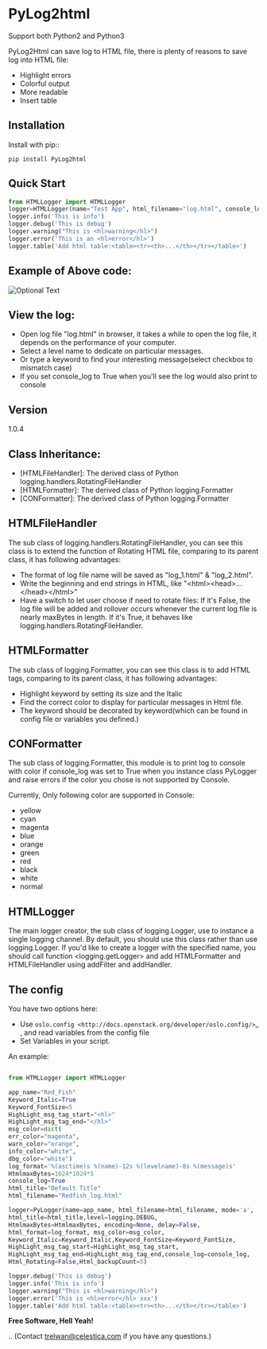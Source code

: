 PyLog2html
==========

Support both Python2 and Python3

PyLog2Html can save log to HTML file, there is plenty of reasons to save log into HTML file:

* Highlight errors
* Colorful output
* More readable
* Insert table

Installation
------------

Install with pip::

    pip install PyLog2html

Quick Start
-----------

```python
from HTMLLogger import HTMLLogger
logger=HTMLLogger(name="Test App", html_filename="log.html", console_log=True)
logger.info('This is info')
logger.debug('This is debug')
logger.warning("This is <hl>warning</hl>")
logger.error('This is an <hl>error</hl>')
logger.table('Add html table:<table><tr><th>...</th></tr></table>')
```

Example of Above code:
-------------
![Optional Text](../master/img/log.jpg)

View the log:
-------------

* Open log file "log.html" in browser, it takes a while to open the log file, it depends on the performance of your computer.
* Select a level name to dedicate on particular messages.
* Or type a keyword to find your interesting message(select checkbox to mismatch case)
* If you set console_log to True when you'll see the log would also print to console

Version
-------

1.0.4

Class Inheritance:
------------------

* [HTMLFileHandler]: The derived class of Python logging.handlers.RotatingFileHandler
* [HTMLFormatter]: The derived class of Python logging.Formatter
* [CONFormatter]: The derived class of Python logging.Formatter


HTMLFileHandler
---------------

The sub class of logging.handlers.RotatingFileHandler, you can see this class is to extend the function of Rotating HTML file, comparing to its parent class, it has following advantages:

* The format of log file name will be saved as "log_1.html" & "log_2.html". 
* Write the beginning and end strings in HTML, like "\<html>\<head>...\</head>\</html>"
* Have a switch to let user choose if need to rotate files: If it's False, the log file will be added and rollover occurs whenever the current log file is nearly maxBytes in length. If it's True, it behaves like logging.handlers.RotatingFileHandler.


HTMLFormatter
-------------

The sub class of logging.Formatter, you can see this class is to add HTML tags, comparing to its parent class, it has following advantages:

* Highlight keyword by setting its size and the Italic
* Find the correct color to display for particular messages in Html file.
* The keyword should be decorated by <hl>keyword</hl>(which can be found in config file or variables you defined.)

CONFormatter
------------

The sub class of logging.Formatter, this module is to print log to console with color if console_log was set to True when you instance class PyLogger and raise errors if the color you chose is not supported by Console.

Currently, Only following color are supported in Console:

 * yellow
 * cyan
 * magenta
 * blue
 * orange
 * green
 * red
 * black
 * white
 * normal

HTMLLogger
----------
The main logger creator, the sub class of logging.Logger, use to instance a single logging channel. By default, you should use this class rather than use logging.Logger. If you'd like to create a logger with the specified name, you should call function <logging.getLogger> and add HTMLFormatter and HTMLFileHandler using addFilter and addHandler.

The config
----------

You have two options here: 

* Use `oslo.config <http://docs.openstack.org/developer/oslo.config/>`_ , and read variables from the config file
* Set Variables in your script.

An example:

```python

from HTMLLogger import HTMLLogger

app_name="Red_Fish"
Keyword_Italic=True
Keyword_FontSize=5
HighLight_msg_tag_start="<hl>"
HighLight_msg_tag_end="</hl>"
msg_color=dict(
err_color="magenta",
warn_color="orange",
info_color="white",
dbg_color="white")
log_format='%(asctime)s %(name)-12s %(levelname)-8s %(message)s'
HtmlmaxBytes=1024*1024*5
console_log=True
html_title="Default Title"
html_filename="Redfish_log.html"

logger=PyLogger(name=app_name, html_filename=html_filename, mode='a',
html_title=html_title,level=logging.DEBUG,
HtmlmaxBytes=HtmlmaxBytes, encoding=None, delay=False,
html_format=log_format, msg_color=msg_color,
Keyword_Italic=Keyword_Italic,Keyword_FontSize=Keyword_FontSize,
HighLight_msg_tag_start=HighLight_msg_tag_start,
HighLight_msg_tag_end=HighLight_msg_tag_end,console_log=console_log,
Html_Rotating=False,Html_backupCount=5)

logger.debug('This is debug')
logger.info('This is info')
logger.warning("This is <hl>warning</hl>")
logger.error('This is <hl>error</hl> xxx')
logger.table('Add html table:<table><tr><th>...</th></tr></table>')
```

**Free Software, Hell Yeah!**

.. (Contact trelwan@celestica.com if you have any questions.)

